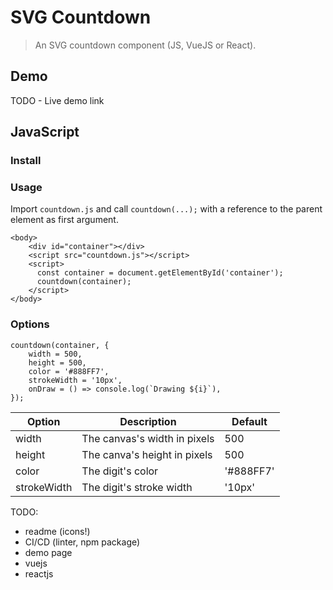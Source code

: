 # SVG Countdown
> An SVG countdown component (JS, VueJS or React).

## Demo
TODO - Live demo link

## JavaScript

### Install

### Usage
Import `countdown.js` and call `countdown(...);` with 
a reference to the parent element as first argument.

```
<body>
    <div id="container"></div>
    <script src="countdown.js"></script>
    <script>
      const container = document.getElementById('container');
      countdown(container);
    </script>
</body>
```

### Options
```
countdown(container, {
    width = 500,
    height = 500,
    color = '#888FF7',
    strokeWidth = '10px',
    onDraw = () => console.log(`Drawing ${i}`),
});
```
| Option | Description | Default |
|---|---|---|
| width  | The canvas's width in pixels | 500 |
| height  | The canva's height in pixels | 500 | 
| color | The digit's color | '#888FF7' |
| strokeWidth | The digit's stroke width | '10px' |

TODO:
- readme (icons!)
- CI/CD (linter, npm package)
- demo page
- vuejs
- reactjs
